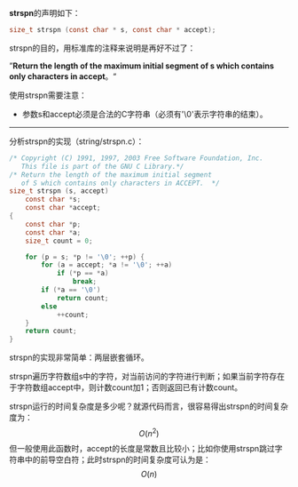 **strspn**的声明如下：

```c
size_t strspn (const char * s, const char * accept);
```

strspn的目的，用标准库的注释来说明是再好不过了：

”**Return the length of the maximum initial segment of s which contains only characters in accept**。“

使用strspn需要注意：

+ 参数s和accept必须是合法的C字符串（必须有'\0'表示字符串的结束）。

---

分析strspn的实现（string/strspn.c）：

```c
/* Copyright (C) 1991, 1997, 2003 Free Software Foundation, Inc.
   This file is part of the GNU C Library.*/
/* Return the length of the maximum initial segment
   of S which contains only characters in ACCEPT.  */
size_t strspn (s, accept)
    const char *s;
    const char *accept;
{
    const char *p;
    const char *a;
    size_t count = 0;

    for (p = s; *p != '\0'; ++p) {
        for (a = accept; *a != '\0'; ++a)
            if (*p == *a)
                break;
        if (*a == '\0')
            return count;
        else
            ++count;
    }
    return count;
}
```

strspn的实现非常简单：两层嵌套循环。

strspn遍历字符数组s中的字符，对当前访问的字符进行判断；如果当前字符存在于字符数组accept中，则计数count加1；否则返回已有计数count。

strspn运行的时间复杂度是多少呢？就源代码而言，很容易得出strspn的时间复杂度为：
$$
O(n^{2})
$$
但一般使用此函数时，accept的长度是常数且比较小；比如你使用strspn跳过字符串中的前导空白符；此时strspn的时间复杂度可认为是：
$$
O(n)
$$
